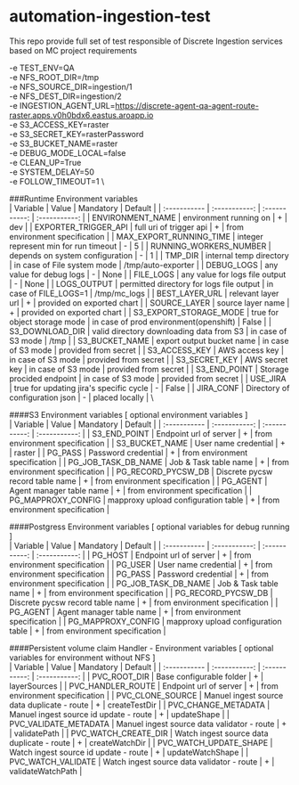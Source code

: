 # automation-ingestion-test
This repo provide full set of test responsible of Discrete Ingestion services based on MC project requirements

-e TEST_ENV=QA \
-e NFS_ROOT_DIR=/tmp \
-e NFS_SOURCE_DIR=ingestion/1 \
-e NFS_DEST_DIR=ingestion/2 \
-e INGESTION_AGENT_URL=https://discrete-agent-qa-agent-route-raster.apps.v0h0bdx6.eastus.aroapp.io \
-e S3_ACCESS_KEY=raster \
-e S3_SECRET_KEY=rasterPassword \
-e S3_BUCKET_NAME=raster \
-e DEBUG_MODE_LOCAL=false \
-e CLEAN_UP=True \
-e SYSTEM_DELAY=50 \
-e FOLLOW_TIMEOUT=1 \

###Runtime Environment variables        
|  Variable   | Value       | Mandatory   |   Default   |
| :----------- | :-----------: | :-----------: | :-----------: |
| ENVIRONMENT_NAME | environment running on | + | dev | 
| EXPORTER_TRIGGER_API | full uri of trigger api | + | from environment specification | 
| MAX_EXPORT_RUNNING_TIME   | integer represent min for run timeout | - | 5 | 
| RUNNING_WORKERS_NUMBER   | depends on system configuration | - | 1 | 
| TMP_DIR | internal temp directory | in case of File system mode | /tmp/auto-exporter | 
| DEBUG_LOGS | any value for debug logs | - | None | 
| FILE_LOGS | any value for logs file output | - | None | 
| LOGS_OUTPUT | permitted directory for logs file output | in case of FILE_LOGS=1 | /tmp/mc_logs |
| BEST_LAYER_URL   | relevant layer url | + | provided on exported chart | 
| SOURCE_LAYER | source layer name | + | provided on exported chart |
| S3_EXPORT_STORAGE_MODE   | true for object storage mode | in case of prod environment(openshift) | False | 
| S3_DOWNLOAD_DIR | valid directory downloading data from S3 | in case of S3 mode | /tmp | 
| S3_BUCKET_NAME | export output bucket name | in case of S3 mode | provided from secret | 
| S3_ACCESS_KEY | AWS access key | in case of S3 mode | provided from secret |
| S3_SECRET_KEY | AWS secret key | in case of S3 mode | provided from secret | 
| S3_END_POINT | Storage procided endpoint | in case of S3 mode | provided from secret | 
| USE_JIRA | true for updating jira's specific cycle | - | False | 
| JIRA_CONF | Directory of configuration json | - | placed locally | \

####S3 Environment variables [ optional environment variables ]        
|  Variable   | Value       | Mandatory   |   Default   |
| :----------- | :-----------: | :-----------: | :-----------: |
| S3_END_POINT | Endpoint url of server | + | from environment specification | 
| S3_BUCKET_NAME | User name credential | + | raster | 
| PG_PASS | Password credential | + | from environment specification |
| PG_JOB_TASK_DB_NAME | Job & Task table name | + | from environment specification |
| PG_RECORD_PYCSW_DB | Discrete pycsw record table name | + | from environment specification |
| PG_AGENT | Agent manager table name | + | from environment specification |
| PG_MAPPROXY_CONFIG   | mapproxy upload configuration table | + | from environment specification |


####Postgress Environment variables [ optional variables for debug running ]        
|  Variable   | Value       | Mandatory   |   Default   |
| :----------- | :-----------: | :-----------: | :-----------: |
| PG_HOST | Endpoint url of server | + | from environment specification | 
| PG_USER | User name credential | + | from environment specification | 
| PG_PASS | Password credential | + | from environment specification |
| PG_JOB_TASK_DB_NAME | Job & Task table name | + | from environment specification |
| PG_RECORD_PYCSW_DB | Discrete pycsw record table name | + | from environment specification |
| PG_AGENT | Agent manager table name | + | from environment specification |
| PG_MAPPROXY_CONFIG   | mapproxy upload configuration table | + | from environment specification |


####Persistent volume claim Handler - Environment variables [ optional variables for environment without NFS ]        
|  Variable   | Value       | Mandatory   |   Default   |
| :----------- | :-----------: | :-----------: | :-----------: |
| PVC_ROOT_DIR | Base configurable folder | + | layerSources |
| PVC_HANDLER_ROUTE | Endpoint url of server | + | from environment specification | 
| PVC_CLONE_SOURCE | Manuel ingest source data duplicate - route | + | createTestDir | 
| PVC_CHANGE_METADATA | Manuel ingest source id update - route | + | updateShape | 
| PVC_VALIDATE_METADATA | Manuel ingest source data validator - route | + | validatePath |
| PVC_WATCH_CREATE_DIR | Watch ingest source data duplicate - route | + | createWatchDir |
| PVC_WATCH_UPDATE_SHAPE | Watch ingest source id update - route | + | updateWatchShape |
| PVC_WATCH_VALIDATE   | Watch ingest source data validator - route | + | validateWatchPath |